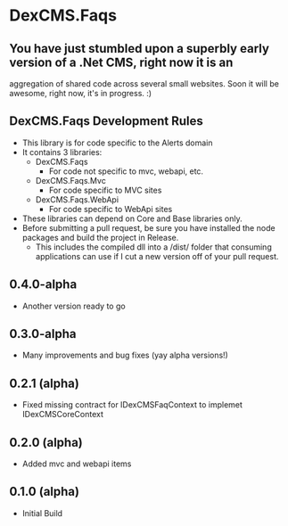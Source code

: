 # DexCMS.Faqs

## You have just stumbled upon a superbly early version of a .Net CMS, right now it is an 
aggregation of shared code across several small websites. Soon it will be awesome, right now, it's in progress. :)

## DexCMS.Faqs Development Rules
* This library is for code specific to the Alerts domain
* It contains 3 libraries:
	* DexCMS.Faqs
		* For code not specific to mvc, webapi, etc.
	* DexCMS.Faqs.Mvc
		* For code specific to MVC sites
	* DexCMS.Faqs.WebApi
		* For code specific to WebApi sites
* These libraries can depend on Core and Base libraries only.
* Before submitting a pull request, be sure you have installed the node packages and build the project in Release.
    * This includes the compiled dll into a /dist/ folder that consuming applications can use if I cut a new version off of your pull request.

## 0.4.0-alpha
* Another version ready to go

## 0.3.0-alpha
* Many improvements and bug fixes (yay alpha versions!)

## 0.2.1 (alpha)
* Fixed missing contract for IDexCMSFaqContext to implemet IDexCMSCoreContext

## 0.2.0 (alpha)
* Added mvc and webapi items

## 0.1.0 (alpha)
* Initial Build
